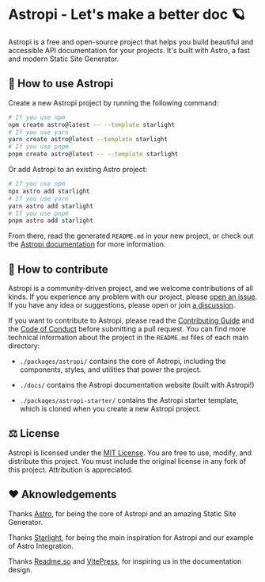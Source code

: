 # Astropi - Let's make a better doc 🪐

Astropi is a free and open-source project that helps you build beautiful and accessible API documentation for your projects. It's built with Astro, a fast and modern Static Site Generator.

## 🚀 How to use Astropi

Create a new Astropi project by running the following command:

```bash
# If you use npm
npm create astro@latest -- --template starlight
# If you use yarn
yarn create astro@latest --template starlight
# If you use pnpm
pnpm create astro@latest -- --template starlight
```

Or add Astropi to an existing Astro project:

```bash
# If you use npm
npx astro add starlight
# If you use yarn
yarn astro add starlight
# If you use pnpm
pnpm astro add starlight
```


From there, read the generated `README.md` in your new project, or check out the [Astropi documentation](https://astropi.dev) for more information.

## 👷 How to contribute

Astropi is a community-driven project, and we welcome contributions of all kinds. If you experience any problem with our project, please [open an issue](). If you have any idea or suggestions, please open or join [a discussion]().

If you want to contribute to Astropi, please read the [Contributing Guide](./CONTRIBUTING.md) and the [Code of Conduct](./CODE_OF_CONDUCT.md) before submitting a pull request. You can find more technical information about the project in the `README.md` files of each main directory:

- `./packages/astropi/` contains the core of Astropi, including the components, styles, and utilities that power the project.

- `./docs/` contains the Astropi documentation website (built with Astropi!)

- `./packages/astropi-starter/` contains the Astropi starter template, which is cloned when you create a new Astropi project.

## ⚖️ License

Astropi is licensed under the [MIT License](./LICENSE.md). You are free to use, modify, and distribute this project. You must include the original license in any fork of this project. Attribution is appreciated.

## ❤️ Aknowledgements

Thanks [Astro](https://astro.build/), for being the core of Astropi and an amazing Static Site Generator.

Thanks [Starlight](https://starlight.astro.build), for being the main inspiration for Astropi and our example of Astro Integration.

Thanks [Readme.so](https://readme.so/) and [VitePress](https://vitepress.vuejs.org/), for inspiring us in the documentation design.